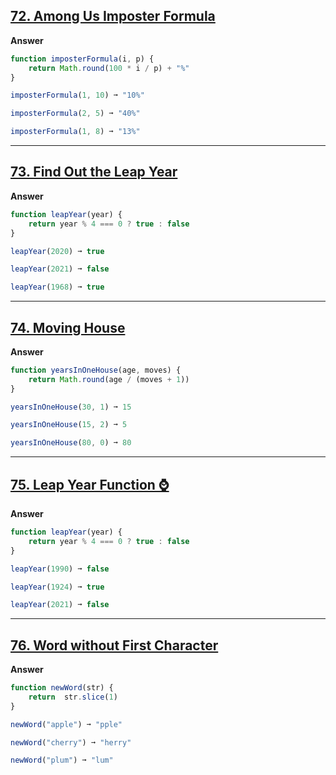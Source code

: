 ## [72. Among Us Imposter Formula](https://edabit.com/challenge/ihpAv2EBCxDD27T3P)

**Answer**

```js
function imposterFormula(i, p) {
	return Math.round(100 * i / p) + "%"
}

imposterFormula(1, 10) ➞ "10%"

imposterFormula(2, 5) ➞ "40%"

imposterFormula(1, 8) ➞ "13%"

```
---

## [73. Find Out the Leap Year](https://edabit.com/challenge/xKKwvL2zYC8pEvMLG)

**Answer**

```js
function leapYear(year) {
	return year % 4 === 0 ? true : false
}

leapYear(2020) ➞ true

leapYear(2021) ➞ false

leapYear(1968) ➞ true

```
---

## [74. Moving House](https://edabit.com/challenge/HbjxJg3jqT54vK7uw)

**Answer**

```js
function yearsInOneHouse(age, moves) {
	return Math.round(age / (moves + 1))
}

yearsInOneHouse(30, 1) ➞ 15

yearsInOneHouse(15, 2) ➞ 5

yearsInOneHouse(80, 0) ➞ 80

```
---

## [75. Leap Year Function ⌚](https://edabit.com/challenge/wBYQnCytRFNxsL4Gr)

**Answer**

```js
function leapYear(year) {
	return year % 4 === 0 ? true : false
}

leapYear(1990) ➞ false

leapYear(1924) ➞ true

leapYear(2021) ➞ false

```
---

## [76. Word without First Character](https://edabit.com/challenge/Me4pMDq7yX2XzHiYc)

**Answer**

```js
function newWord(str) {
    return	str.slice(1)
}

newWord("apple") ➞ "pple"

newWord("cherry") ➞ "herry"

newWord("plum") ➞ "lum"

```